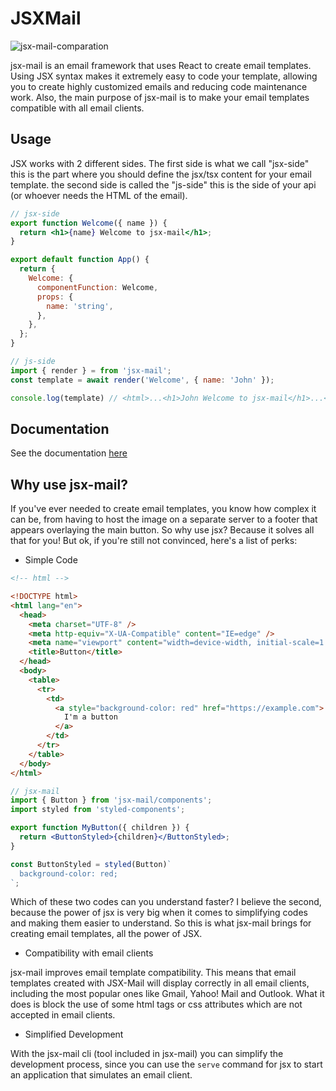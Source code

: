 # JSXMail

![jsx-mail-comparation](https://user-images.githubusercontent.com/72868196/183707838-19065b95-34fa-430e-a3e1-f4f353a05259.jpg)

jsx-mail is an email framework that uses React to create email templates. Using JSX syntax makes it extremely easy to code your template, allowing you to create highly customized emails and reducing code maintenance work. Also, the main purpose of jsx-mail is to make your email templates compatible with all email clients.

## Usage

JSX works with 2 different sides. The first side is what we call "jsx-side" this is the part where you should define the jsx/tsx content for your email template. the second side is called the "js-side" this is the side of your api (or whoever needs the HTML of the email).

```jsx
// jsx-side
export function Welcome({ name }) {
  return <h1>{name} Welcome to jsx-mail</h1>;
}

export default function App() {
  return {
    Welcome: {
      componentFunction: Welcome,
      props: {
        name: 'string',
      },
    },
  };
}
```

```js
// js-side
import { render } = from 'jsx-mail';
const template = await render('Welcome', { name: 'John' });

console.log(template) // <html>...<h1>John Welcome to jsx-mail</h1>...</html>
```

## Documentation

See the documentation [here](https://jsx-mail.org)

## Why use jsx-mail?

If you've ever needed to create email templates, you know how complex it can be, from having to host the image on a separate server to a footer that appears overlaying the main button. So why use jsx? Because it solves all that for you! But ok, if you're still not convinced, here's a list of perks:

- Simple Code

```html
<!-- html -->

<!DOCTYPE html>
<html lang="en">
  <head>
    <meta charset="UTF-8" />
    <meta http-equiv="X-UA-Compatible" content="IE=edge" />
    <meta name="viewport" content="width=device-width, initial-scale=1.0" />
    <title>Button</title>
  </head>
  <body>
    <table>
      <tr>
        <td>
          <a style="background-color: red" href="https://example.com">
            I'm a button
          </a>
        </td>
      </tr>
    </table>
  </body>
</html>
```

```jsx
// jsx-mail
import { Button } from 'jsx-mail/components';
import styled from 'styled-components';

export function MyButton({ children }) {
  return <ButtonStyled>{children}</ButtonStyled>;
}

const ButtonStyled = styled(Button)`
  background-color: red;
`;
```

Which of these two codes can you understand faster? I believe the second, because the power of jsx is very big when it comes to simplifying codes and making them easier to understand. So this is what jsx-mail brings for creating email templates, all the power of JSX.

- Compatibility with email clients

jsx-mail improves email template compatibility. This means that email templates created with JSX-Mail will display correctly in all email clients, including the most popular ones like Gmail, Yahoo! Mail and Outlook. What it does is block the use of some html tags or css attributes which are not accepted in email clients.

- Simplified Development

With the jsx-mail cli (tool included in jsx-mail) you can simplify the development process, since you can use the `serve` command for jsx to start an application that simulates an email client.
